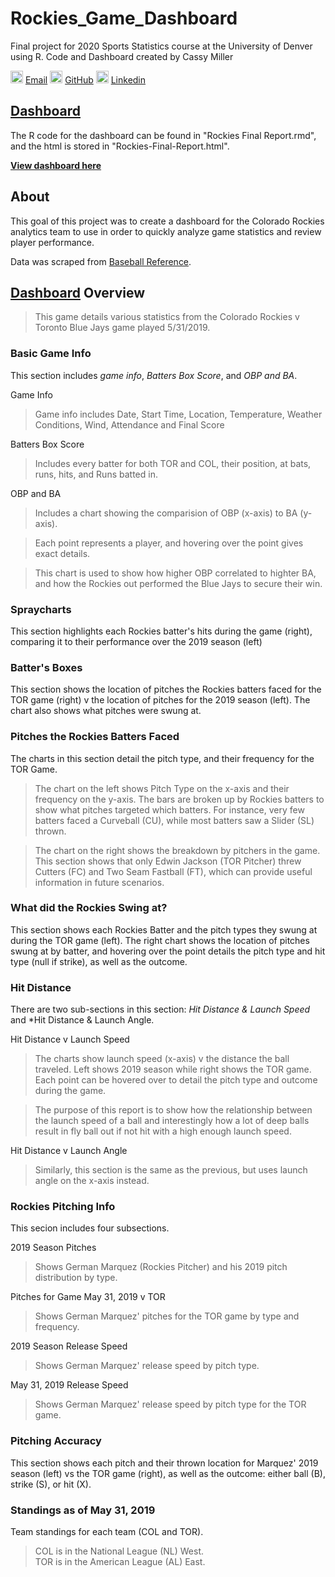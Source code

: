 # Rockies_Game_Dashboard  
Final project for 2020 Sports Statistics course at the University of Denver using R.
Code and Dashboard created by Cassy Miller  

<img src = "https://pngimg.com/uploads/at_sign/small/at_sign_PNG86.png" alt = "emaillogo" width = 20> [Email](mailto:cassydmiller@yahoo.com) 
<img src = "https://cdn-icons-png.flaticon.com/512/25/25231.png" alt = "gitlogo" width = 20> [GitHub](https://github.com/cassydm) 
<img src = "https://images.icon-icons.com/2428/PNG/512/linkedin_black_logo_icon_147114.png" alt = "linkedinlogo" width = 20> [Linkedin](https://www.linkedin.com/in/cassydm/)

## [Dashboard](file:///C:/Users/cassy/OneDrive/Documents/DU/Junior%20Year/Spring%202020/Sports%20Amalytics/Rockies%20Project/Rockies-Dash-Final.html)  

The R code for the dashboard can be found in "Rockies Final Report.rmd", and the html is stored in "Rockies-Final-Report.html".  

**[View dashboard here](file:///C:/Users/cassy/OneDrive/Documents/DU/Junior%20Year/Spring%202020/Sports%20Amalytics/Rockies%20Project/Rockies-Dash-Final.html)**  

## About  

This goal of this project was to create a dashboard for the Colorado Rockies analytics team to use in order to quickly analyze game statistics and review player performance. 

Data was scraped from [Baseball Reference](https://www.baseball-reference.com/).  

## [Dashboard](file:///C:/Users/cassy/OneDrive/Documents/DU/Junior%20Year/Spring%202020/Sports%20Amalytics/Rockies%20Project/Rockies-Dash-Final.html) Overview  

> This game details various statistics from the Colorado Rockies v Toronto Blue Jays game played 5/31/2019.  

### Basic Game Info

This section includes *game info*, *Batters Box Score*, and *OBP and BA*. 

Game Info  
> Game info includes Date, Start Time, Location, Temperature, Weather Conditions, Wind, Attendance and Final Score  

Batters Box Score  
> Includes every batter for both TOR and COL, their position, at bats, runs, hits, and Runs batted in.  

OBP and BA  
> Includes a chart showing the comparision of OBP (x-axis) to BA (y-axis).  

> Each point represents a player, and hovering over the point gives exact details.  

> This chart is used to show how higher OBP correlated to highter BA, and how the Rockies out performed the Blue Jays to secure their win.  

### Spraycharts  

This section highlights each Rockies batter's hits during the game (right), comparing it to their performance over the 2019 season (left)  

### Batter's Boxes  

This section shows the location of pitches the Rockies batters faced for the TOR game (right) v the location of pitches for the 2019 season (left). The chart also shows what pitches were swung at.  

### Pitches the Rockies Batters Faced  

The charts in this section detail the pitch type, and their frequency for the TOR Game.  

> The chart on the left shows Pitch Type on the x-axis and their frequency on the y-axis. The bars are broken up by Rockies batters to show what pitches targeted which batters. For instance, very few batters faced a Curveball (CU), while most batters saw a Slider (SL) thrown.  

> The chart on the right shows the breakdown by pitchers in the game. This section shows that only Edwin Jackson (TOR Pitcher) threw Cutters (FC) and Two Seam Fastball (FT), which can provide useful information in future scenarios.  

### What did the Rockies Swing at?

This section shows each Rockies Batter and the pitch types they swung at during the TOR game (left). The right chart shows the location of pitches swung at by batter, and hovering over the point details the pitch type and hit type (null if strike), as well as the outcome.  

### Hit Distance  

There are two sub-sections in this section: *Hit Distance & Launch Speed* and *Hit Distance & Launch Angle.  

Hit Distance v Launch Speed  

> The charts show launch speed (x-axis) v the distance the ball traveled. Left shows 2019 season while right shows the TOR game. Each point can be hovered over to detail the pitch type and outcome during the game.  

> The purpose of this report is to show how the relationship between the launch speed of a ball and interestingly how a lot of deep balls result in fly ball out if not hit with a high enough launch speed.  

Hit Distance v Launch Angle  

> Similarly, this section is the same as the previous, but uses launch angle on the x-axis instead.  

### Rockies Pitching Info  

This secion includes four subsections.  

2019 Season Pitches  

> Shows German Marquez (Rockies Pitcher) and his 2019 pitch distribution by type.  

Pitches for Game May 31, 2019 v TOR  

> Shows German Marquez' pitches for the TOR game by type and frequency. 

2019 Season Release Speed  

> Shows German Marquez' release speed by pitch type.  

May 31, 2019 Release Speed  

> Shows German Marquez' release speed by pitch type for the TOR game.  

### Pitching Accuracy  

This section shows each pitch and their thrown location for Marquez' 2019 season (left) vs the TOR game (right), as well as the outcome: either ball (B), strike (S), or hit (X).  

### Standings as of May 31, 2019  

Team standings for each team (COL and TOR).  

> COL is in the National League (NL) West.  
> TOR is in the American League (AL) East.  


